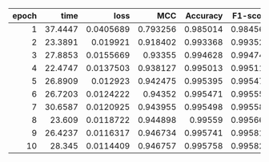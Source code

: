|   epoch |    time |      loss |      MCC |   Accuracy |   F1-score |
|--------:|--------:|----------:|---------:|-----------:|-----------:|
|       1 | 37.4447 | 0.0405689 | 0.793256 |   0.985014 |   0.984569 |
|       2 | 23.3891 | 0.019921  | 0.918402 |   0.993368 |   0.993527 |
|       3 | 27.8853 | 0.0155669 | 0.93355  |   0.994628 |   0.994744 |
|       4 | 22.4747 | 0.0137503 | 0.938127 |   0.995013 |   0.995115 |
|       5 | 26.8909 | 0.012923  | 0.942475 |   0.995395 |   0.995479 |
|       6 | 26.7203 | 0.0124222 | 0.94352  |   0.995471 |   0.995555 |
|       7 | 30.6587 | 0.0120925 | 0.943955 |   0.995498 |   0.995584 |
|       8 | 23.609  | 0.0118722 | 0.944898 |   0.99559  |   0.995669 |
|       9 | 26.4237 | 0.0116317 | 0.946734 |   0.995741 |   0.995816 |
|      10 | 28.345  | 0.0114409 | 0.946757 |   0.995758 |   0.995828 |